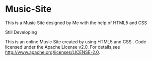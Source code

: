 # Music-Site
This is a Music Site designed by Me with the help of HTML5 and CSS

Still Developing

This is an online Music Site created by using HTML5 and CSS . Code licensed under the Apache License v2.0. For details,see http://www.apache.org/licenses/LICENSE-2.0.
